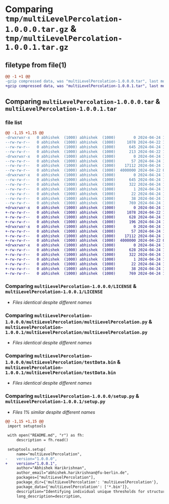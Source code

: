 # Comparing `tmp/multiLevelPercolation-1.0.0.0.tar.gz` & `tmp/multiLevelPercolation-1.0.0.1.tar.gz`

## filetype from file(1)

```diff
@@ -1 +1 @@
-gzip compressed data, was "multiLevelPercolation-1.0.0.0.tar", last modified: Wed Apr 24 11:45:54 2024, max compression
+gzip compressed data, was "multiLevelPercolation-1.0.0.1.tar", last modified: Wed Apr 24 11:46:55 2024, max compression
```

## Comparing `multiLevelPercolation-1.0.0.0.tar` & `multiLevelPercolation-1.0.0.1.tar`

### file list

```diff
@@ -1,15 +1,15 @@
-drwxrwxr-x   0 abhishek  (1000) abhishek  (1000)        0 2024-04-24 11:45:54.384762 multiLevelPercolation-1.0.0.0/
--rw-rw-r--   0 abhishek  (1000) abhishek  (1000)     1078 2024-04-22 12:11:26.000000 multiLevelPercolation-1.0.0.0/LICENSE
--rw-rw-r--   0 abhishek  (1000) abhishek  (1000)      645 2024-04-24 11:45:54.384762 multiLevelPercolation-1.0.0.0/PKG-INFO
--rw-rw-r--   0 abhishek  (1000) abhishek  (1000)      213 2024-04-22 12:12:25.000000 multiLevelPercolation-1.0.0.0/README.md
-drwxrwxr-x   0 abhishek  (1000) abhishek  (1000)        0 2024-04-24 11:45:54.380762 multiLevelPercolation-1.0.0.0/multiLevelPercolation/
--rw-rw-r--   0 abhishek  (1000) abhishek  (1000)       57 2024-04-24 11:45:49.000000 multiLevelPercolation-1.0.0.0/multiLevelPercolation/__init__.py
--rw-rw-r--   0 abhishek  (1000) abhishek  (1000)    17112 2024-04-24 11:36:42.000000 multiLevelPercolation-1.0.0.0/multiLevelPercolation/multiLevelPercolation.py
--rw-rw-r--   0 abhishek  (1000) abhishek  (1000)  4000000 2024-04-22 09:38:09.000000 multiLevelPercolation-1.0.0.0/multiLevelPercolation/testData.bin
-drwxrwxr-x   0 abhishek  (1000) abhishek  (1000)        0 2024-04-24 11:45:54.384762 multiLevelPercolation-1.0.0.0/multiLevelPercolation.egg-info/
--rw-rw-r--   0 abhishek  (1000) abhishek  (1000)      645 2024-04-24 11:45:54.000000 multiLevelPercolation-1.0.0.0/multiLevelPercolation.egg-info/PKG-INFO
--rw-rw-r--   0 abhishek  (1000) abhishek  (1000)      322 2024-04-24 11:45:54.000000 multiLevelPercolation-1.0.0.0/multiLevelPercolation.egg-info/SOURCES.txt
--rw-rw-r--   0 abhishek  (1000) abhishek  (1000)        1 2024-04-24 11:45:54.000000 multiLevelPercolation-1.0.0.0/multiLevelPercolation.egg-info/dependency_links.txt
--rw-rw-r--   0 abhishek  (1000) abhishek  (1000)       22 2024-04-24 11:45:54.000000 multiLevelPercolation-1.0.0.0/multiLevelPercolation.egg-info/top_level.txt
--rw-rw-r--   0 abhishek  (1000) abhishek  (1000)       38 2024-04-24 11:45:54.384762 multiLevelPercolation-1.0.0.0/setup.cfg
--rw-rw-r--   0 abhishek  (1000) abhishek  (1000)      769 2024-04-24 11:45:40.000000 multiLevelPercolation-1.0.0.0/setup.py
+drwxrwxr-x   0 abhishek  (1000) abhishek  (1000)        0 2024-04-24 11:46:55.161169 multiLevelPercolation-1.0.0.1/
+-rw-rw-r--   0 abhishek  (1000) abhishek  (1000)     1078 2024-04-22 12:11:26.000000 multiLevelPercolation-1.0.0.1/LICENSE
+-rw-rw-r--   0 abhishek  (1000) abhishek  (1000)      628 2024-04-24 11:46:55.161169 multiLevelPercolation-1.0.0.1/PKG-INFO
+-rw-rw-r--   0 abhishek  (1000) abhishek  (1000)      196 2024-04-24 11:46:37.000000 multiLevelPercolation-1.0.0.1/README.md
+drwxrwxr-x   0 abhishek  (1000) abhishek  (1000)        0 2024-04-24 11:46:55.157169 multiLevelPercolation-1.0.0.1/multiLevelPercolation/
+-rw-rw-r--   0 abhishek  (1000) abhishek  (1000)       57 2024-04-24 11:45:49.000000 multiLevelPercolation-1.0.0.1/multiLevelPercolation/__init__.py
+-rw-rw-r--   0 abhishek  (1000) abhishek  (1000)    17112 2024-04-24 11:36:42.000000 multiLevelPercolation-1.0.0.1/multiLevelPercolation/multiLevelPercolation.py
+-rw-rw-r--   0 abhishek  (1000) abhishek  (1000)  4000000 2024-04-22 09:38:09.000000 multiLevelPercolation-1.0.0.1/multiLevelPercolation/testData.bin
+drwxrwxr-x   0 abhishek  (1000) abhishek  (1000)        0 2024-04-24 11:46:55.161169 multiLevelPercolation-1.0.0.1/multiLevelPercolation.egg-info/
+-rw-rw-r--   0 abhishek  (1000) abhishek  (1000)      628 2024-04-24 11:46:55.000000 multiLevelPercolation-1.0.0.1/multiLevelPercolation.egg-info/PKG-INFO
+-rw-rw-r--   0 abhishek  (1000) abhishek  (1000)      322 2024-04-24 11:46:55.000000 multiLevelPercolation-1.0.0.1/multiLevelPercolation.egg-info/SOURCES.txt
+-rw-rw-r--   0 abhishek  (1000) abhishek  (1000)        1 2024-04-24 11:46:55.000000 multiLevelPercolation-1.0.0.1/multiLevelPercolation.egg-info/dependency_links.txt
+-rw-rw-r--   0 abhishek  (1000) abhishek  (1000)       22 2024-04-24 11:46:55.000000 multiLevelPercolation-1.0.0.1/multiLevelPercolation.egg-info/top_level.txt
+-rw-rw-r--   0 abhishek  (1000) abhishek  (1000)       38 2024-04-24 11:46:55.161169 multiLevelPercolation-1.0.0.1/setup.cfg
+-rw-rw-r--   0 abhishek  (1000) abhishek  (1000)      769 2024-04-24 11:46:46.000000 multiLevelPercolation-1.0.0.1/setup.py
```

### Comparing `multiLevelPercolation-1.0.0.0/LICENSE` & `multiLevelPercolation-1.0.0.1/LICENSE`

 * *Files identical despite different names*

### Comparing `multiLevelPercolation-1.0.0.0/multiLevelPercolation/multiLevelPercolation.py` & `multiLevelPercolation-1.0.0.1/multiLevelPercolation/multiLevelPercolation.py`

 * *Files identical despite different names*

### Comparing `multiLevelPercolation-1.0.0.0/multiLevelPercolation/testData.bin` & `multiLevelPercolation-1.0.0.1/multiLevelPercolation/testData.bin`

 * *Files identical despite different names*

### Comparing `multiLevelPercolation-1.0.0.0/setup.py` & `multiLevelPercolation-1.0.0.1/setup.py`

 * *Files 1% similar despite different names*

```diff
@@ -1,15 +1,15 @@
 import setuptools 
   
 with open("README.md", "r") as fh: 
     description = fh.read() 
   
 setuptools.setup( 
     name="multiLevelPercolation", 
-    version="1.0.0.0", 
+    version="1.0.0.1", 
     author="Abhishek Harikrishnan", 
     author_email="abhishek.harikrishnan@fu-berlin.de", 
     packages=["multiLevelPercolation"], 
     package_dir={'multiLevelPercolation': 'multiLevelPercolation'},
     package_data={'multiLevelPercolation': ['*.bin']},
     description="Identifying individual unique thresholds for structures educed from scalar fields", 
     long_description=description,
```

